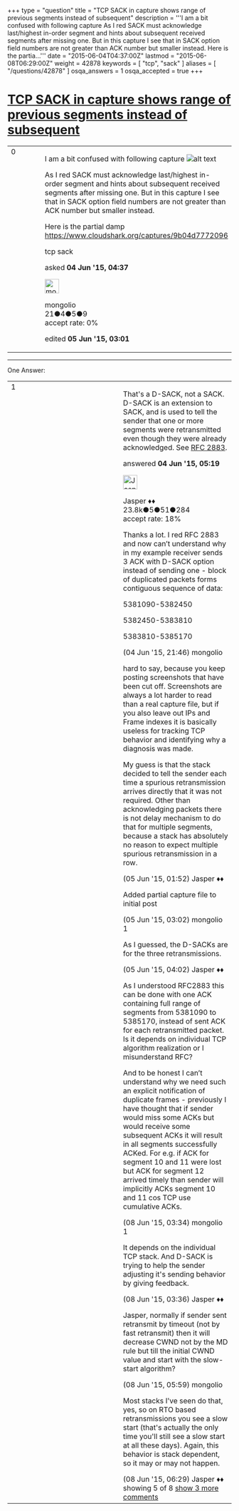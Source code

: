 +++
type = "question"
title = "TCP SACK in capture shows range of previous segments instead of subsequent"
description = '''I am a bit confused with following capture  As I red SACK must acknowledge last/highest in-order segment and hints about subsequent received segments after missing one. But in this capture I see that in SACK option field numbers are not greater than ACK number but smaller instead. Here is the partia...'''
date = "2015-06-04T04:37:00Z"
lastmod = "2015-06-08T06:29:00Z"
weight = 42878
keywords = [ "tcp", "sack" ]
aliases = [ "/questions/42878" ]
osqa_answers = 1
osqa_accepted = true
+++

<div class="headNormal">

# [TCP SACK in capture shows range of previous segments instead of subsequent](/questions/42878/tcp-sack-in-capture-shows-range-of-previous-segments-instead-of-subsequent)

</div>

<div id="main-body">

<div id="askform">

<table id="question-table" style="width:100%;"><colgroup><col style="width: 50%" /><col style="width: 50%" /></colgroup><tbody><tr class="odd"><td style="width: 30px; vertical-align: top"><div class="vote-buttons"><span id="post-42878-upvote" class="ajax-command post-vote up" rel="nofollow" title="I like this post (click again to cancel)"> </span><div id="post-42878-score" class="post-score" title="current number of votes">0</div><span id="post-42878-downvote" class="ajax-command post-vote down" rel="nofollow" title="I dont like this post (click again to cancel)"> </span> <span id="favorite-mark" class="ajax-command favorite-mark" rel="nofollow" title="mark/unmark this question as favorite (click again to cancel)"> </span><div id="favorite-count" class="favorite-count"></div></div></td><td><div id="item-right"><div class="question-body"><p>I am a bit confused with following capture <img src="https://osqa-ask.wireshark.org/upfiles/SACK_2vPB49u.jpg" alt="alt text" /></p><p>As I red SACK must acknowledge last/highest in-order segment and hints about subsequent received segments after missing one. But in this capture I see that in SACK option field numbers are not greater than ACK number but smaller instead.</p><p>Here is the partial damp <a href="https://www.cloudshark.org/captures/9b04d7772096">https://www.cloudshark.org/captures/9b04d7772096</a></p></div><div id="question-tags" class="tags-container tags"><span class="post-tag tag-link-tcp" rel="tag" title="see questions tagged &#39;tcp&#39;">tcp</span> <span class="post-tag tag-link-sack" rel="tag" title="see questions tagged &#39;sack&#39;">sack</span></div><div id="question-controls" class="post-controls"></div><div class="post-update-info-container"><div class="post-update-info post-update-info-user"><p>asked <strong>04 Jun '15, 04:37</strong></p><img src="https://secure.gravatar.com/avatar/4f86795c7a782fccae8a0b7bd270d1d8?s=32&amp;d=identicon&amp;r=g" class="gravatar" width="32" height="32" alt="mongolio&#39;s gravatar image" /><p><span>mongolio</span><br />
<span class="score" title="21 reputation points">21</span><span title="4 badges"><span class="badge1">●</span><span class="badgecount">4</span></span><span title="5 badges"><span class="silver">●</span><span class="badgecount">5</span></span><span title="9 badges"><span class="bronze">●</span><span class="badgecount">9</span></span><br />
<span class="accept_rate" title="Rate of the user&#39;s accepted answers">accept rate:</span> <span title="mongolio has no accepted answers">0%</span></p></img></div><div class="post-update-info post-update-info-edited"><p><span> edited <strong>05 Jun '15, 03:01</strong> </span></p></div></div><div id="comments-container-42878" class="comments-container"></div><div id="comment-tools-42878" class="comment-tools"></div><div class="clear"></div><div id="comment-42878-form-container" class="comment-form-container"></div><div class="clear"></div></div></td></tr></tbody></table>

------------------------------------------------------------------------

<div class="tabBar">

<span id="sort-top"></span>

<div class="headQuestions">

One Answer:

</div>

</div>

<span id="42883"></span>

<div id="answer-container-42883" class="answer accepted-answer">

<table style="width:100%;"><colgroup><col style="width: 50%" /><col style="width: 50%" /></colgroup><tbody><tr class="odd"><td style="width: 30px; vertical-align: top"><div class="vote-buttons"><span id="post-42883-upvote" class="ajax-command post-vote up" rel="nofollow" title="I like this post (click again to cancel)"> </span><div id="post-42883-score" class="post-score" title="current number of votes">1</div><span id="post-42883-downvote" class="ajax-command post-vote down" rel="nofollow" title="I dont like this post (click again to cancel)"> </span> <span class="accept-answer on" rel="nofollow" title="mongolio has selected this answer as the correct answer"> </span></div></td><td><div class="item-right"><div class="answer-body"><p>That's a D-SACK, not a SACK. D-SACK is an extension to SACK, and is used to tell the sender that one or more segments were retransmitted even though they were already acknowledged. See <a href="https://tools.ietf.org/html/rfc2883">RFC 2883</a>.</p></div><div class="answer-controls post-controls"></div><div class="post-update-info-container"><div class="post-update-info post-update-info-user"><p>answered <strong>04 Jun '15, 05:19</strong></p><img src="https://secure.gravatar.com/avatar/c578ba2967741f25aebd6afef702f432?s=32&amp;d=identicon&amp;r=g" class="gravatar" width="32" height="32" alt="Jasper&#39;s gravatar image" /><p><span>Jasper ♦♦</span><br />
<span class="score" title="23806 reputation points"><span>23.8k</span></span><span title="5 badges"><span class="badge1">●</span><span class="badgecount">5</span></span><span title="51 badges"><span class="silver">●</span><span class="badgecount">51</span></span><span title="284 badges"><span class="bronze">●</span><span class="badgecount">284</span></span><br />
<span class="accept_rate" title="Rate of the user&#39;s accepted answers">accept rate:</span> <span title="Jasper has 263 accepted answers">18%</span></p></div></div><div id="comments-container-42883" class="comments-container"><span id="42906"></span><div id="comment-42906" class="comment"><div id="post-42906-score" class="comment-score"></div><div class="comment-text"><p>Thanks a lot. I red RFC 2883 and now can’t understand why in my example receiver sends 3 ACK with D-SACK option instead of sending one - block of duplicated packets forms contiguous sequence of data:</p><p>5381090-5382450</p><p>5382450-5383810</p><p>5383810-5385170</p></div><div id="comment-42906-info" class="comment-info"><span class="comment-age">(04 Jun '15, 21:46)</span> <span class="comment-user userinfo">mongolio</span></div></div><span id="42908"></span><div id="comment-42908" class="comment"><div id="post-42908-score" class="comment-score"></div><div class="comment-text"><p>hard to say, because you keep posting screenshots that have been cut off. Screenshots are always a lot harder to read than a real capture file, but if you also leave out IPs and Frame indexes it is basically useless for tracking TCP behavior and identifying why a diagnosis was made.</p><p>My guess is that the stack decided to tell the sender each time a spurious retransmission arrives directly that it was not required. Other than acknowledging packets there is not delay mechanism to do that for multiple segments, because a stack has absolutely no reason to expect multiple spurious retransmission in a row.</p></div><div id="comment-42908-info" class="comment-info"><span class="comment-age">(05 Jun '15, 01:52)</span> <span class="comment-user userinfo">Jasper ♦♦</span></div></div><span id="42909"></span><div id="comment-42909" class="comment"><div id="post-42909-score" class="comment-score"></div><div class="comment-text"><p>Added partial capture file to initial post</p></div><div id="comment-42909-info" class="comment-info"><span class="comment-age">(05 Jun '15, 03:02)</span> <span class="comment-user userinfo">mongolio</span></div></div><span id="42915"></span><div id="comment-42915" class="comment"><div id="post-42915-score" class="comment-score">1</div><div class="comment-text"><p>As I guessed, the D-SACKs are for the three retransmissions.</p></div><div id="comment-42915-info" class="comment-info"><span class="comment-age">(05 Jun '15, 04:02)</span> <span class="comment-user userinfo">Jasper ♦♦</span></div></div><span id="42967"></span><div id="comment-42967" class="comment not_top_scorer"><div id="post-42967-score" class="comment-score"></div><div class="comment-text"><p>As I understood RFC2883 this can be done with one ACK containing full range of segments from 5381090 to 5385170, instead of sent ACK for each retransmitted packet. Is it depends on individual TCP algorithm realization or I misunderstand RFC?</p><p>And to be honest I can’t understand why we need such an explicit notification of duplicate frames - previously I have thought that if sender would miss some ACKs but would receive some subsequent ACKs it will result in all segments successfully ACKed. For e.g. if ACK for segment 10 and 11 were lost but ACK for segment 12 arrived timely than sender will implicitly ACKs segment 10 and 11 cos TCP use cumulative ACKs.</p></div><div id="comment-42967-info" class="comment-info"><span class="comment-age">(08 Jun '15, 03:34)</span> <span class="comment-user userinfo">mongolio</span></div></div><span id="42968"></span><div id="comment-42968" class="comment"><div id="post-42968-score" class="comment-score">1</div><div class="comment-text"><p>It depends on the individual TCP stack. And D-SACK is trying to help the sender adjusting it's sending behavior by giving feedback.</p></div><div id="comment-42968-info" class="comment-info"><span class="comment-age">(08 Jun '15, 03:36)</span> <span class="comment-user userinfo">Jasper ♦♦</span></div></div><span id="42970"></span><div id="comment-42970" class="comment not_top_scorer"><div id="post-42970-score" class="comment-score"></div><div class="comment-text"><p>Jasper, normally if sender sent retransmit by timeout (not by fast retransmit) then it will decrease CWND not by the MD rule but till the initial CWND value and start with the slow-start algorithm?</p></div><div id="comment-42970-info" class="comment-info"><span class="comment-age">(08 Jun '15, 05:59)</span> <span class="comment-user userinfo">mongolio</span></div></div><span id="42972"></span><div id="comment-42972" class="comment not_top_scorer"><div id="post-42972-score" class="comment-score"></div><div class="comment-text"><p>Most stacks I've seen do that, yes, so on RTO based retransmissions you see a slow start (that's actually the only time you'll still see a slow start at all these days). Again, this behavior is stack dependent, so it may or may not happen.</p></div><div id="comment-42972-info" class="comment-info"><span class="comment-age">(08 Jun '15, 06:29)</span> <span class="comment-user userinfo">Jasper ♦♦</span></div></div></div><div id="comment-tools-42883" class="comment-tools"><span class="comments-showing"> showing 5 of 8 </span> <a href="#" class="show-all-comments-link">show 3 more comments</a></div><div class="clear"></div><div id="comment-42883-form-container" class="comment-form-container"></div><div class="clear"></div></div></td></tr></tbody></table>

</div>

<div class="paginator-container-left">

</div>

</div>

</div>

